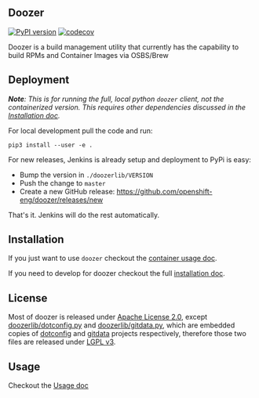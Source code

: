 ## Doozer

[![PyPI version](https://badge.fury.io/py/rh-doozer.svg)](https://badge.fury.io/py/rh-doozer)
[![codecov](https://codecov.io/gh/openshift/doozer/branch/master/graph/badge.svg)](https://codecov.io/gh/openshift/doozer)

Doozer is a build management utility that currently has the capability to build RPMs and Container Images via OSBS/Brew

## Deployment

_**Note**: This is for running the full, local python `doozer` client, not the containerized version. This requires other dependencies discussed in the [Installation doc](Installation.md)._

For local development pull the code and run:

`pip3 install --user -e .`

For new releases, Jenkins is already setup and deployment to PyPi is easy:

- Bump the version in `./doozerlib/VERSION`
- Push the change to `master`
- Create a new GitHub release: https://github.com/openshift-eng/doozer/releases/new

That's it. Jenkins will do the rest automatically.


## Installation

If you just want to use `doozer` checkout the [container usage doc](Container.md).

If you need to develop for doozer checkout the full [installation doc](Installation.md).

## License

Most of doozer is released under [Apache License 2.0][], except [doozerlib/dotconfig.py][] and
[doozerlib/gitdata.py][], which are embedded copies of [dotconfig][] and [gitdata][] projects
respectively, therefore those two files are released under [LGPL v3][].

## Usage

Checkout the [Usage doc](Usage.md)

[Apache License 2.0]: https://github.com/openshift-eng/doozer/blob/master/LICENSE
[doozerlib/dotconfig.py]: https://github.com/openshift-eng/doozer/blob/master/doozerlib/dotconfig.py
[doozerlib/gitdata.py]: https://github.com/openshift-eng/doozer/blob/master/doozerlib/gitdata.py
[dotconfig]: https://github.com/adammhaile/dotconfig
[gitdata]: https://github.com/adammhaile/gitdata
[LGPL v3]: https://www.gnu.org/licenses/lgpl-3.0.en.html

